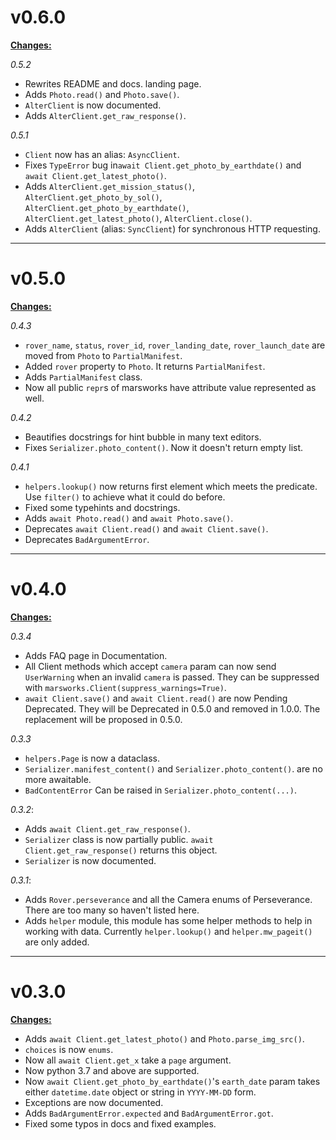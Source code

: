 # v0.6.0

<u>**Changes:**</u>

*0.5.2*

- Rewrites README and docs. landing page.
- Adds `Photo.read()` and `Photo.save()`.
- `AlterClient` is now documented.
- Adds `AlterClient.get_raw_response()`.

*0.5.1*

- `Client` now has an alias: `AsyncClient`.
- Fixes `TypeError` bug in`await Client.get_photo_by_earthdate()` and
`await Client.get_latest_photo()`.
- Adds `AlterClient.get_mission_status()`, `AlterClient.get_photo_by_sol()`,
`AlterClient.get_photo_by_earthdate()`, `AlterClient.get_latest_photo()`,
`AlterClient.close()`.
- Adds `AlterClient` (alias: `SyncClient`) for synchronous HTTP requesting.

------------

# v0.5.0

<u>**Changes:**</u>

*0.4.3*

- `rover_name`, `status`, `rover_id`, `rover_landing_date`, `rover_launch_date`
are moved from `Photo` to `PartialManifest`.
- Added `rover` property to `Photo`. It returns `PartialManifest`.
- Adds `PartialManifest` class.
- Now all public `repr`s of marsworks have attribute value represented as well.

*0.4.2*

- Beautifies docstrings for hint bubble in many text editors.
- Fixes `Serializer.photo_content()`. Now it doesn't return empty list.

*0.4.1*

- `helpers.lookup()` now returns first element which meets the predicate. Use
`filter()` to achieve what it could do before.
- Fixed some typehints and docstrings.
- Adds `await Photo.read()` and `await Photo.save()`.
- Deprecates `await Client.read()` and `await Client.save()`.
- Deprecates `BadArgumentError`.

---------------

# v0.4.0

<u>**Changes:**</u>

*0.3.4*

- Adds FAQ page in Documentation.
- All Client methods which accept `camera` param can now send `UserWarning` when an invalid `camera` is
passed. They can be suppressed with `marsworks.Client(suppress_warnings=True)`.
- `await Client.save()` and `await Client.read()` are now Pending Deprecated. They will be Deprecated in
0.5.0 and removed in 1.0.0. The replacement will be proposed in 0.5.0.

*0.3.3*

- `helpers.Page` is now a dataclass.
- `Serializer.manifest_content()` and `Serializer.photo_content()`.
are no more awaitable.
- `BadContentError` Can be raised in `Serializer.photo_content(...)`.

*0.3.2*:

- Adds `await Client.get_raw_response()`.
- `Serializer` class is now partially public. `await Client.get_raw_response()` returns
this object.
- `Serializer` is now documented.

*0.3.1*:

- Adds `Rover.perseverance` and all the Camera enums of Perseverance. There are too many so
haven't listed here.
- Adds `helper` module, this module has some helper methods to help in working with data. Currently
`helper.lookup()` and `helper.mw_pageit()` are only added.

---------------

# v0.3.0

<u>**Changes:**</u>

- Adds `await Client.get_latest_photo()` and `Photo.parse_img_src()`.
- `choices` is now `enums`.
- Now all `await Client.get_x` take a `page` argument.
- Now python 3.7 and above are supported.
- Now `await Client.get_photo_by_earthdate()`'s `earth_date` param takes either `datetime.date` object
or string in `YYYY-MM-DD` form.
- Exceptions are now documented.
- Adds `BadArgumentError.expected` and `BadArgumentError.got`.
- Fixed some typos in docs and fixed examples.
